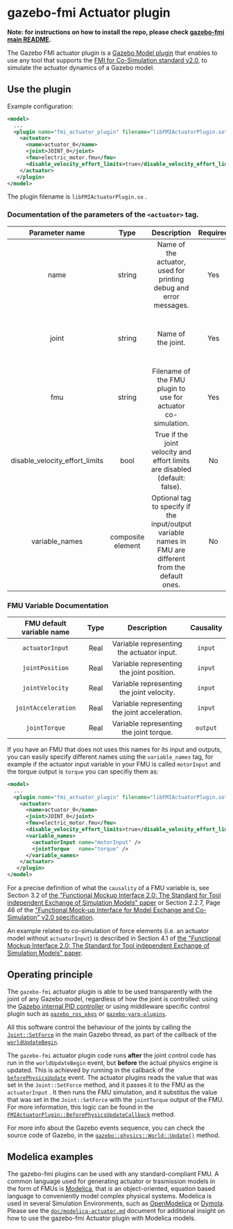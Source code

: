 # gazebo-fmi Actuator plugin 

**Note: for instructions on how to install the repo, please check [gazebo-fmi main README](../../README.md).**

The Gazebo FMI actuator plugin is a [Gazebo Model plugin](http://gazebosim.org/tutorials?tut=plugins_model) that enables to use any tool that supports the [FMI for Co-Simulation standard v2.0](https://fmi-standard.org/), to simulate
the actuator dynamics of a Gazebo model.

## Use the plugin 
Example configuration: 
~~~xml
<model>
  ...
  <plugin name="fmi_actuator_plugin" filename="libFMIActuatorPlugin.so">
    <actuator>
      <name>actuator_0</name> 
      <joint>JOINT_0</joint> 
      <fmu>electric_motor.fmu</fmu>
      <disable_velocity_effort_limits>true</disable_velocity_effort_limits>
    </actuator>
   </plugin>
</model>
~~~
The plugin filename is `libFMIActuatorPlugin.so` .

### Documentation of the parameters of the `<actuator>` tag.

| Parameter name | Type    | Description                 | Required  |  Notes |
|:--------------:|:-------:|:--------------------------: |:---------:|:-----:|
| name           | string  | Name of the actuator, used for printing debug and error messages. | Yes | |
| joint          | string  | Name of the joint. | Yes | The total list of joints contained in the model is scanned and the first joint that **ends** with this  name string is found. This is done to easily support nested models. Alternatively you can specify directly the **scoped joint name** as well.  | 
| fmu            | string  | Filename of the FMU plugin to use for actuator co-simulation. | Yes | This name is passed to the [`gazebo::common::SystemPaths::FindFile`](http://osrf-distributions.s3.amazonaws.com/gazebo/api/9.0.0/classgazebo_1_1common_1_1SystemPaths.html#a9e03f07eac9f89d8c4c14af5660fa938) method to find the absolute location of the FMU file. Adding the directory containing the FMUs to the [`GAZEBO_RESOURCE_PATH`](http://gazebosim.org/tutorials?tut=components) should be sufficient to make it visible to the plugin. |
| disable_velocity_effort_limits   | bool | True if the joint velocity and effort limits are disabled (default: false). | No |  This is useful if the transmission input is in a unit completly different from N or Nm, and the effort limits will be completly unrealisting for the actuator input. |
| variable_names | composite element | Optional tag to specify if the input/output variable names in FMU are different from the default ones. | No | |

### FMU Variable Documentation

| FMU default variable name | Type | Description       | Causality |
|:--------------:|:-------:|:--------------------------: |:---------:|
| `actuatorInput` | Real | Variable representing the actuator input. |  `input` |
| `jointPosition` | Real | Variable representing the joint position. | `input`|
| `jointVelocity` | Real| Variable representing the joint velocity. | `input` |
| `jointAcceleration` | Real | Variable representing the joint acceleration. |  `input` |
| `jointTorque`   | Real | Variable representing the joint torque. | `output` |

If you have an FMU that does not uses this names for its input and outputs, you can easily specify different names using the `variable_names` tag,
for example if the actuator input variable in your FMU is called `motorInput` and the torque output is `torque` you can specifiy them as:
~~~xml
<model>
  ...
  <plugin name="fmi_actuator_plugin" filename="libFMIActuatorPlugin.so">
    <actuator>
      <name>actuator_0</name>
      <joint>JOINT_0</joint>
      <fmu>electric_motor.fmu</fmu>
      <disable_velocity_effort_limits>true</disable_velocity_effort_limits>
      <variable_names>
        <actuatorInput name="motorInput" />
        <jointTorque   name="torque" />
      </variable_names>
    </actuator>
   </plugin>
</model>
~~~

For a precise definition of what the `causality` of a FMU variable is, see Section 3.2 of [the "Functional Mockup Interface 2.0: The Standard for Tool independent Exchange of Simulation Models" paper](http://lup.lub.lu.se/search/ws/files/5428900/2972293.pdf) or 
Section 2.2.7, Page 46 of the ["Functional Mock-up Interface for
Model Exchange and Co-Simulation" v2.0 specification](https://svn.modelica.org/fmi/branches/public/specifications/v2.0/FMI_for_ModelExchange_and_CoSimulation_v2.0.pdf).



An example related to co-simulation of force elements (i.e. an actuator model without `actuatorInput`)  is described in Section 4.1 of [the "Functional Mockup Interface 2.0: The Standard for Tool independent Exchange of Simulation Models" paper](http://lup.lub.lu.se/search/ws/files/5428900/2972293.pdf). 

## Operating principle
The `gazebo-fmi` actuator plugin is able to be used transparently with the joint of any Gazebo model, regardless of how the joint is controlled: using the [Gazebo internal PID controller](http://gazebosim.org/tutorials?tut=guided_i5) or using middleware specific control plugin such as [`gazebo_ros_pkgs`](http://wiki.ros.org/gazebo_ros_pkgs) or [`gazebo-yarp-plugins`](https://github.com/robotology/gazebo-yarp-plugins).

All this software control the behaviour of the joints by calling the [`Joint::SetForce`](http://osrf-distributions.s3.amazonaws.com/gazebo/api/9.0.0/classgazebo_1_1physics_1_1Joint.html#ab2491053d1c5ebb97c377064797af494) in the main Gazebo thread, as part of the callback of the [`worldUpdateBegin`](http://osrf-distributions.s3.amazonaws.com/gazebo/api/9.0.0/classgazebo_1_1event_1_1Events.html#a78186ba279aac53f069f74143c53a4e4).

The `gazebo-fmi` actuator plugin code runs **after** the joint control code has run in the `worldUpdateBegin` event, but **before** the actual physics engine is updated.
This is achieved by running in the callback of the [`beforePhysicsUpdate`](http://osrf-distributions.s3.amazonaws.com/gazebo/api/9.0.0/classgazebo_1_1event_1_1Events.html#a18e51f6dcd556597aa4fcd35aaa4b8b2) event. The actuator plugins reads the value that was set in the `Joint::SetForce` method,
and it passes it to the FMU as the `actuatorInput` . It then runs the FMU simulation, and it substitus the value that was set in the `Joint::SetForce` with the
`jointTorque` output of the FMU. For more information, this logic can be found in the [`FMIActuatorPlugin::BeforePhysicsUpdateCallback`](https://github.com/robotology-playground/gazebo-fmi/blob/master/plugins/actuator/FMIActuatorPlugin.cc#L203) method.

For more info about the Gazebo events sequence, you can check the source code of Gazebo, in the [`gazebo::physics::World::Update()`](https://bitbucket.org/osrf/gazebo/src/01c7f8b1d68448bc618b575ad1c7ec13fee2b87f/gazebo/physics/World.cc#lines-746) method.


## Modelica examples
The gazebo-fmi plugins can be used with any standard-compliant FMU.
A common language used for generating actuator or trasmission models in the form of FMUs is [Modelica](https://www.modelica.org/), that is
an object-oriented, equation based language to conveniently model complex physical systems. Modelica is used in several  Simulation Environments, such as [OpenModelica](https://openmodelica.org/) or [Dymola](https://www.3ds.com/products-services/catia/products/dymola).
Please see the [`doc/modelica-actuator.md`](doc/modelica-actuator.md) document for additional insight on how to use the gazebo-fmi Actuator plugin with Modelica models.





